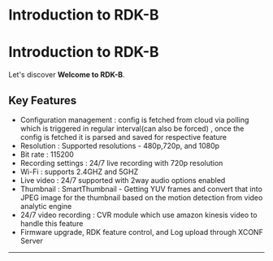 # Introduction to RDK-B

# Introduction to RDK-B

Let's discover **Welcome to RDK-B**.

## Key Features

-   Configuration management : config is fetched from cloud via polling which is triggered in regular interval(can also be forced) , once the config is fetched it is parsed and saved for respective feature
-   Resolution : Supported resolutions - 480p,720p, and 1080p
-   Bit rate : 115200
-   Recording settings : 24/7 live recording with 720p resolution
-   Wi-Fi : supports 2.4GHZ and 5GHZ
-   Live video : 24/7 supported with 2way audio options enabled
-   Thumbnail : SmartThumbnail - Getting YUV frames and convert that into JPEG image for the thumbnail based on the motion detection from video analytic engine
-   24/7 video recording : CVR module which use amazon kinesis video to handle this feature
-   Firmware upgrade, RDK feature control, and Log upload through XCONF Server

------------------------------------------------------------------------
